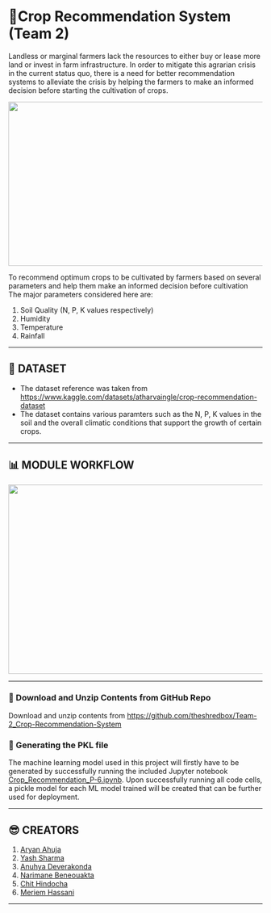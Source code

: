 # **:ear_of_rice:Crop Recommendation System (Team 2)**

Landless or marginal farmers lack the resources to either buy or lease more land or invest in farm infrastructure. In order to mitigate this agrarian crisis in the current status quo, there is a need for better recommendation systems to alleviate the crisis by helping the farmers to make an informed decision before starting the cultivation of crops.

<p align="center">
  <img width="600" height="325" src="https://i.pinimg.com/originals/c8/e5/cc/c8e5cc4d0ae0147b2ec8aa10748dd831.gif">
</p>

To recommend optimum crops to be cultivated by farmers based on several parameters and help them make an informed decision before cultivation
The major parameters considered here are:
1. Soil Quality (N, P, K values respectively)
2. Humidity
3. Temperature
4. Rainfall

---

## :pushpin: **DATASET** 
* The dataset reference was taken from https://www.kaggle.com/datasets/atharvaingle/crop-recommendation-dataset
* The dataset contains various paramters such as the N, P, K values in the soil and the overall climatic conditions that support the growth of certain crops.

---

## **:bar_chart: MODULE WORKFLOW**
<p align="left">
  <img width="600" height="375" src="https://user-images.githubusercontent.com/36481036/193409683-eb942bc6-d162-4d5a-8105-fb4069da5a5e.png">
</p>

---

### :open_file_folder: Download and Unzip Contents from GitHub Repo

Download and unzip contents from https://github.com/theshredbox/Team-2_Crop-Recommendation-System

### :green_book: Generating the PKL file

The machine learning model used in this project will firstly have to be generated by successfully running the included Jupyter notebook [Crop_Recommendation_P-6.ipynb](https://github.com/theshredbox/Team-2_Crop-Recommendation-System/blob/main/src/tasks/Crop_Recommendation_P-6.ipynb). Upon successfully running all code cells, a pickle model for each ML model trained will be created that can be further used for deployment.

---

## **:sunglasses: CREATORS**
1. [Aryan Ahuja](https://github.com/theshredbox)
2. [Yash Sharma](https://github.com/yash2arma)
3. [Anuhya Deverakonda](https://github.com/d-anuhya)
4. [Narimane Beneouakta](https://github.com/Rimabenri)
5. [Chit Hindocha](https://github.com/chithindocha)
6. [Meriem Hassani](https://github.com/meriemhassani)

---



